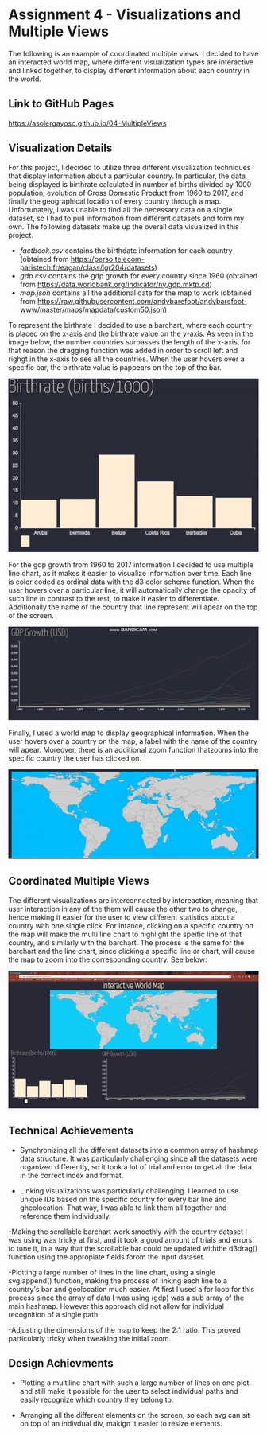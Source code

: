 Assignment 4 - Visualizations and Multiple Views  
===

The following is an example of coordinated multiple views. I decided to have an interacted world map, where different visualization types are interactive and linked together, to display different information about each country in the world.

Link to GitHub Pages
---
https://asolergayoso.github.io/04-MultipleViews


Visualization Details
--

For this project, I decided to utilize three different visualization techniques that display information about a particular country. In particular, the data being displayed is birthrate calculated in number of births divided by 1000 population, evolution of Gross Domestic Product from 1960 to 2017, and finally the geographical location of every country through a map. Unfortunately, I was unable to find all the necessary data on a single dataset, so I had to pull information from different datasets and form my own. The following datasets make up the overall data visualized in this project. 
- *factbook.csv* contains the birthdate information for each country (obtained from https://perso.telecom-paristech.fr/eagan/class/igr204/datasets)
- *gdp.csv* contains the gdp growth for every country since 1960 (obtained from https://data.worldbank.org/indicator/ny.gdp.mktp.cd)
- *map.json* contains all the additional data for the map to work (obtained from https://raw.githubusercontent.com/andybarefoot/andybarefoot-www/master/maps/mapdata/custom50.json)

To represent the birthrate I decided to use a barchart, where each country is placed on the x-axis and the birthrate value on the y-axis. As seen in the image below, the number countries surpasses the length of the x-axis, for that reason the dragging function was added in order to scroll left and righgt in the x-axis to see all the countries. When the user hovers over a specific bar, the birthrate value is pappears on the top of the bar. 

![Watch Video](https://github.com/asolergayoso/04-MultipleViews/blob/master/img/barchart.gif)

For the gdp growth from 1960 to 2017 information I decided to use multiple line chart, as it makes it easier to visualize information over time. Each line is color coded as ordinal data with the d3 color scheme function. When the user hovers over a particular line, it will automatically change the opacity of such line in contrast to the rest, to make it easier to differentiate. Additionally the name of the country that line represent will apear on the top of the screen.

![Watch Video](https://github.com/asolergayoso/04-MultipleViews/blob/master/img/linechart.gif)

Finally, I used a world map to display geographical information. When the user hovers over a country on the map, a label with the name of the country will apear. Moreover, there is an additional zoom function thatzooms into the specific country the user has clicked on. 

![Watch Video](https://github.com/asolergayoso/04-MultipleViews/blob/master/img/map.gif)


Coordinated Multiple Views
--
The different visualizations are interconnected by intereaction, meaning that user interaction in any of the them will cause the other two to change, hence making it easier for the user to view different statistics about a country with one single click. For intance, clicking on a specific country on the map will make the multi line chart to highlight the speific line of that country, and similarly with the barchart. The process is the same for the barchart and the line chart, since clicking a specific line or chart, will cause the map to zoom into the corresponding country. See below:

![Watch Video](https://github.com/asolergayoso/04-MultipleViews/blob/master/img/interactive_map.gif)


Technical Achievements
---
- Synchronizing all the different datasets into a common array of hashmap data structure. It was particularly challenging since all the datasets were organized differently, so it took a lot of trial and error to get all the data in the correct index and format. 

- Linking visualizations was particularly challenging. I learned to use unique IDs based on the specific country for every bar line and gheolocation. That way, I was able to link them all together and reference them individually. 

-Making the scrollable barchart work smoothly with the country dataset I was using was tricky at first, and it took a good amount of trials and errors to tune it, in a way that the scrollable bar could be updated withthe d3drag() function using the appropiate fields forom the input dataset.

-Plotting a large number of lines in the line chart, using a single svg.append() function, making the process of linking each line to a country's bar and geolocation much easier. At first I used a for loop for this process since the array of data I was using (gdp) was a sub array of the main hashmap. However this approach did not allow for individual recognition of a single path. 

-Adjusting the dimensions of the map to keep the 2:1 ratio. This proved particularly tricky when tweaking the initial zoom.

Design Achievments
---

- Plotting a multiline chart with such a large number of lines on one plot. and still make it possible for the user to select individual paths and easily recognize which country they belong to.  

- Arranging all the different elements on the screen, so each svg can sit on top of an indivdual div, makign it easier to resize elements. 








